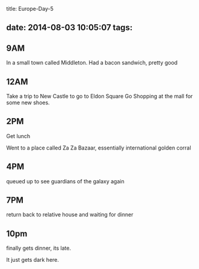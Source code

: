 title: Europe-Day-5

date: 2014-08-03 10:05:07
tags:
---

9AM
---
In a small town called Middleton.
Had a bacon sandwich, pretty good

12AM
---
Take a trip to New Castle to go to Eldon Square
Go Shopping at the mall for some new shoes.


2PM
---
Get lunch

Went to a place called Za Za Bazaar, essentially international golden corral


4PM
---

queued up to see guardians of the galaxy again

7PM
---
return back to relative house and waiting for dinner

10pm
---
finally gets dinner, its late.

It just gets dark here.

